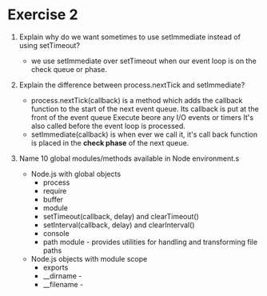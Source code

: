 # Exercise 2
1. Explain why do we want sometimes to use setImmediate instead of using setTimeout?
   - we use setImmediate over setTimeout when our event loop is on the check queue or phase.
2. Explain the difference between process.nextTick and setImmediate?
   - process.nextTick(callback) is a method which adds the callback function to the start of the next event queue.
                                Its callback is put at the front of the event queue
                                Execute beore any I/O events or timers
                                It's also called before the event loop is processed.
   - setImmediate(callback) is when ever we call it, it's call back function is placed in the **check phase** of the next queue.
                            
3. Name 10 global modules/methods available in Node environment.s
   - Node.js with global objects
      - process
      - require
      - buffer
      - module
      - setTimeout(callback, delay) and clearTimeout()
      - setInterval(callback, delay) and clearInterval()
      - console
      - path module - provides utilities for handling and transforming file paths
   - Node.js objects with module scope
      - exports
      - __dirname -
      - __filename -
